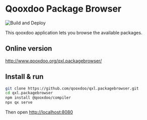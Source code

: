 # Qooxdoo Package Browser

![Build and Deploy](https://github.com/qooxdoo/qxl.packagebrowser/workflows/Build%20and%20Deploy/badge.svg)

This qooxdoo application lets you browse the available packages.

## Online version

http://www.qooxdoo.org/qxl.packagebrowser/ 

## Install & run

```bash
git clone https://github.com/qooxdoo/qxl.packagebrowser.git
cd qxl.packagebrowser
npm install @qooxdoo/compiler
npx qx serve
```

Then open [http://localhost:8080](http://localhost:8080)
